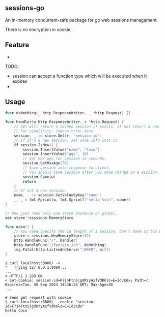## sessions-go

An in-memory concurrent-safe package for go web sessions management. 

There is no encryption in cookie, 

## Feature
- 

TODO:
- session can accept a function type which will be executed when it expires
-

## Usage

```go
func doNothing(_ http.ResponseWriter, _ *http.Request) {}

func handler(w http.ResponseWriter, r *http.Request) {
	// Get will return a cached session if exists, if not return a new one.
	// For simplicity, ignore error here
	session, _ := store.Get(r, "session-id")
	// If it's a new session, set some info into it.
	if session.IsNew() {
		session.InsertValue("name", "Coco")
		session.InsertValue("age", 18)
		// Set max age for session in seconds.
		session.SetMaxAge(30)
		// Save session into response to client.
		// You should save session after you make change on a session.
		session.Save(w)
		return
	}
	// If not a new session.
	name, _ := session.GetValueByKey("name")
	_, _ = fmt.Fprint(w, fmt.Sprintf("hello %v\n", name))
}

// You just need only one store instance on global.
var store *sessions.MemoryStore

func main() {
	// You need specify the id length of a session, don't make it too big.
	store = sessions.NewMemoryStore(32)
	http.HandleFunc("/", handler)
	http.HandleFunc("/favicon.ico", doNothing)
	log.Fatal(http.ListenAndServe(":8080", nil))
}
```

```shell
$ curl localhost:8080/ -v 
*   Trying 127.0.0.1:8080...
...
< HTTP/1.1 200 OK
< Set-Cookie: session-id=F7j4Ftn5jgdKYyAxfVdR6lc=E=IdJKdx; Path=/; Expires=Tue, 05 Sep 2023 14:36:53 GMT; Max-Age=30
...

# Send get request with cookie
$ curl localhost:8080/ --cookie "session-id=F7j4Ftn5jgdKYyAxfVdR6lc=E=IdJKdx"
hello Coco
```